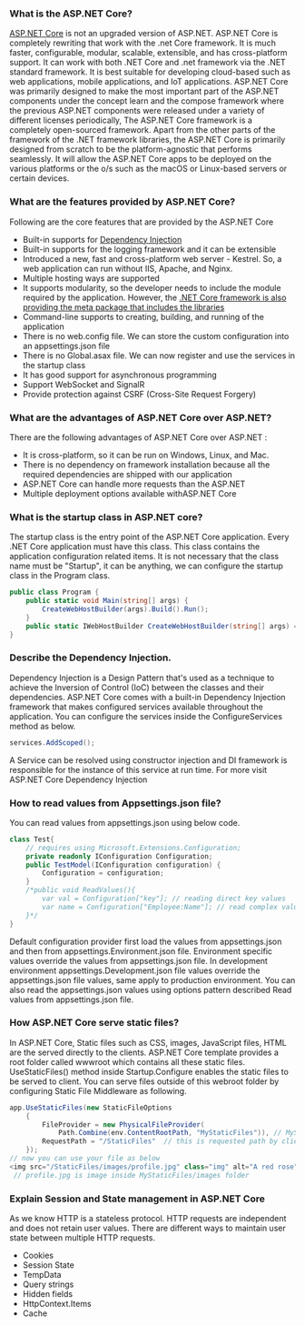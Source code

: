 ### What is the ASP.NET Core?
[ASP.NET Core](https://www.dotnettricks.com/training/masters-program/aspnet-core) is not an upgraded version of ASP.NET. ASP.NET Core is completely rewriting that work with the .net Core framework. It is much faster, configurable, modular, scalable, extensible, and has cross-platform support. It can work with both .NET Core and .net framework via the .NET standard framework. It is best suitable for developing cloud-based such as web applications, mobile applications, and IoT applications.
ASP.NET Core was primarily designed to make the most important part of the ASP.NET components under the concept learn and the compose framework where the previous ASP.NET components were released under a variety of different licenses periodically, The ASP.NET Core framework is a completely open-sourced framework. Apart from the other parts of the framework of the .NET framework libraries, the ASP.NET Core is primarily designed from scratch to be the platform-agnostic that performs seamlessly. It will allow the ASP.NET Core apps to be deployed on the various platforms or the o/s such as the macOS or Linux-based servers or certain devices.

### What are the features provided by ASP.NET Core?

Following are the core features that are provided by the ASP.NET Core
- Built-in supports for [Dependency Injection](https://www.dotnettricks.com/learn/dependencyinjection)
- Built-in supports for the logging framework and it can be extensible
- Introduced a new, fast and cross-platform web server - Kestrel. So, a web application can run without IIS, Apache, and Nginx.
- Multiple hosting ways are supported
- It supports modularity, so the developer needs to include the module required by the application. However, the [.NET Core framework is also providing the meta package that includes the libraries](https://www.dotnettricks.com/learn/netcore)
- Command-line supports to creating, building, and running of the application
- There is no web.config file. We can store the custom configuration into an appsettings.json file
- There is no Global.asax file. We can now register and use the services in the startup class
- It has good support for asynchronous programming
- Support WebSocket and SignalR
- Provide protection against CSRF (Cross-Site Request Forgery)

### What are the advantages of ASP.NET Core over ASP.NET?
There are the following advantages of ASP.NET Core over ASP.NET :

- It is cross-platform, so it can be run on Windows, Linux, and Mac.
- There is no dependency on framework installation because all the required dependencies are shipped with our application
- ASP.NET Core can handle more requests than the ASP.NET
- Multiple deployment options available withASP.NET Core

### What is the startup class in ASP.NET core?

The startup class is the entry point of the ASP.NET Core application. Every .NET Core application must have this class. This class contains the application configuration related items. It is not necessary that the class name must be "Startup", it can be anything, we can configure the startup class in the Program class.
    
```csharp
public class Program {
	public static void Main(string[] args) {
		CreateWebHostBuilder(args).Build().Run();
	}
	public static IWebHostBuilder CreateWebHostBuilder(string[] args) => WebHost.CreateDefaultBuilder(args).UseStartup<TestClass>();
}
```

### Describe the Dependency Injection.

Dependency Injection is a Design Pattern that's used as a technique to achieve the Inversion of Control (IoC) between the classes and their dependencies.
ASP.NET Core comes with a built-in Dependency Injection framework that makes configured services available throughout the application. You can configure the services inside the ConfigureServices method as below.
    
```csharp
services.AddScoped();
```

A Service can be resolved using constructor injection and DI framework is responsible for the instance of this service at run time. For more visit ASP.NET Core Dependency Injection

### How to read values from Appsettings.json file?

You can read values from appsettings.json using below code.

```csharp
class Test{
	// requires using Microsoft.Extensions.Configuration;
 	private readonly IConfiguration Configuration;
    public TestModel(IConfiguration configuration) {
        Configuration = configuration;
    }
	/*public void ReadValues(){
		var val = Configuration["key"]; // reading direct key values
		var name = Configuration["Employee:Name"]; // read complex values
	}*/
}
```
Default configuration provider first load the values from appsettings.json and then from appsettings.Environment.json file.
Environment specific values override the values from appsettings.json file. In development environment appsettings.Development.json file values override the appsettings.json file values, same apply to production environment.
You can also read the appsettings.json values using options pattern described Read values from appsettings.json file. 

### How ASP.NET Core serve static files?

In ASP.NET Core, Static files such as CSS, images, JavaScript files, HTML are the served directly to the clients. ASP.NET Core template provides a root folder called wwwroot which contains all these static files. UseStaticFiles() method inside Startup.Configure enables the static files to be served to client.
You can serve files outside of this webroot folder by configuring Static File Middleware as following.

```csharp
app.UseStaticFiles(new StaticFileOptions
    {
        FileProvider = new PhysicalFileProvider(
            Path.Combine(env.ContentRootPath, "MyStaticFiles")), // MyStaticFiles is new folder
        RequestPath = "/StaticFiles"  // this is requested path by client
    });
// now you can use your file as below
<img src="/StaticFiles/images/profile.jpg" class="img" alt="A red rose" />
 // profile.jpg is image inside MyStaticFiles/images folder
```


### Explain Session and State management in ASP.NET Core

As we know HTTP is a stateless protocol. HTTP requests are independent and does not retain user values. 
There are different ways to maintain user state between multiple HTTP requests.

- Cookies
- Session State
- TempData
- Query strings
- Hidden fields
- HttpContext.Items
- Cache
